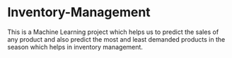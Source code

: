 # Inventory-Management
This is a Machine Learning project which helps us to predict the sales of any product and also predict the most and least demanded products in the season which helps in inventory management.
